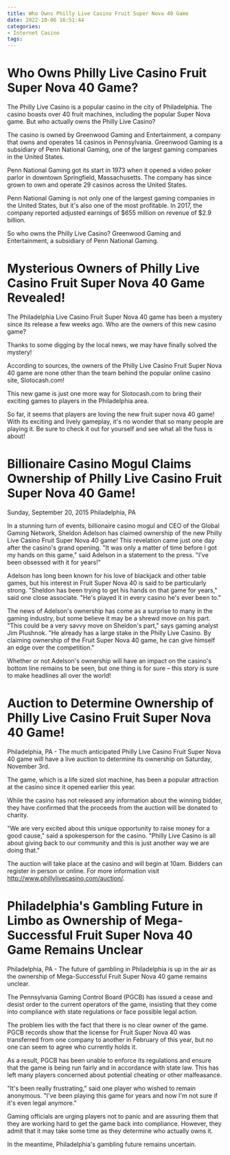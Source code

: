 ```yaml
---
title: Who Owns Philly Live Casino Fruit Super Nova 40 Game
date: 2022-10-06 16:51:44
categories:
- Internet Casino
tags:
---
```



#  Who Owns Philly Live Casino Fruit Super Nova 40 Game?

The Philly Live Casino is a popular casino in the city of Philadelphia. The casino boasts over 40 fruit machines, including the popular Super Nova game. But who actually owns the Philly Live Casino?

The casino is owned by Greenwood Gaming and Entertainment, a company that owns and operates 14 casinos in Pennsylvania. Greenwood Gaming is a subsidiary of Penn National Gaming, one of the largest gaming companies in the United States.

Penn National Gaming got its start in 1973 when it opened a video poker parlor in downtown Springfield, Massachusetts. The company has since grown to own and operate 29 casinos across the United States.

Penn National Gaming is not only one of the largest gaming companies in the United States, but it's also one of the most profitable. In 2017, the company reported adjusted earnings of $655 million on revenue of $2.9 billion.

So who owns the Philly Live Casino? Greenwood Gaming and Entertainment, a subsidiary of Penn National Gaming.

#  Mysterious Owners of Philly Live Casino Fruit Super Nova 40 Game Revealed!

The Philadelphia Live Casino Fruit Super Nova 40 game has been a mystery since its release a few weeks ago. Who are the owners of this new casino game?

Thanks to some digging by the local news, we may have finally solved the mystery!

According to sources, the owners of the Philly Live Casino Fruit Super Nova 40 game are none other than the team behind the popular online casino site, Slotocash.com!

This new game is just one more way for Slotocash.com to bring their exciting games to players in the Philadelphia area.

So far, it seems that players are loving the new fruit super nova 40 game! With its exciting and lively gameplay, it's no wonder that so many people are playing it. Be sure to check it out for yourself and see what all the fuss is about!

#  Billionaire Casino Mogul Claims Ownership of Philly Live Casino Fruit Super Nova 40 Game!

Sunday, September 20, 2015
Philadelphia, PA

In a stunning turn of events, billionaire casino mogul and CEO of the Global Gaming Network, Sheldon Adelson has claimed ownership of the new Philly Live Casino Fruit Super Nova 40 game! This revelation came just one day after the casino's grand opening.
"It was only a matter of time before I got my hands on this game," said Adelson in a statement to the press. "I've been obsessed with it for years!"

Adelson has long been known for his love of blackjack and other table games, but his interest in Fruit Super Nova 40 is said to be particularly strong.
"Sheldon has been trying to get his hands on that game for years," said one close associate. "He's played it in every casino he's ever been to."

The news of Adelson's ownership has come as a surprise to many in the gaming industry, but some believe it may be a shrewd move on his part.
"This could be a very savvy move on Sheldon's part," says gaming analyst Jim Plushnok. "He already has a large stake in the Philly Live Casino. By claiming ownership of the Fruit Super Nova 40 game, he can give himself an edge over the competition."

Whether or not Adelson's ownership will have an impact on the casino's bottom line remains to be seen, but one thing is for sure – this story is sure to make headlines all over the world!

#  Auction to Determine Ownership of Philly Live Casino Fruit Super Nova 40 Game!

Philadelphia, PA - The much anticipated Philly Live Casino Fruit Super Nova 40 game will have a live auction to determine its ownership on Saturday, November 3rd.

The game, which is a life sized slot machine, has been a popular attraction at the casino since it opened earlier this year.

While the casino has not released any information about the winning bidder, they have confirmed that the proceeds from the auction will be donated to charity.

"We are very excited about this unique opportunity to raise money for a good cause," said a spokesperson for the casino. "Philly Live Casino is all about giving back to our community and this is just another way we are doing that."

The auction will take place at the casino and will begin at 10am. Bidders can register in person or online. For more information visit http://www.phillylivecasino.com/auction/.

#  Philadelphia's Gambling Future in Limbo as Ownership of Mega-Successful Fruit Super Nova 40 Game Remains Unclear

Philadelphia, PA - The future of gambling in Philadelphia is up in the air as the ownership of Mega-Successful Fruit Super Nova 40 game remains unclear.

The Pennsylvania Gaming Control Board (PGCB) has issued a cease and desist order to the current operators of the game, insisting that they come into compliance with state regulations or face possible legal action.

The problem lies with the fact that there is no clear owner of the game. PGCB records show that the license for Fruit Super Nova 40 was transferred from one company to another in February of this year, but no one can seem to agree who currently holds it.

As a result, PGCB has been unable to enforce its regulations and ensure that the game is being run fairly and in accordance with state law. This has left many players concerned about potential cheating or other malfeasance.

"It's been really frustrating," said one player who wished to remain anonymous. "I've been playing this game for years and now I'm not sure if it's even legal anymore."

Gaming officials are urging players not to panic and are assuring them that they are working hard to get the game back into compliance. However, they admit that it may take some time as they determine who actually owns it.

In the meantime, Philadelphia's gambling future remains uncertain.